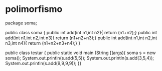 # polimorfismo
package soma;

public class soma {
	public int add(int n1,int n2){
		return (n1+n2);}
	public int add(int n1,int n2,int n3){
		return (n1+n2+n3);}
	public int add(int n1,int n2,int n3,int n4){
		return (n1+n2+n3+n4);}
		}

public class testar {
public static void main (String []args){
		soma s = new soma();
		System.out.println(s.add(5,5));
		System.out.println(s.add(3,5,4));
		System.out.println(s.add(9,9,9,9));
		}}
